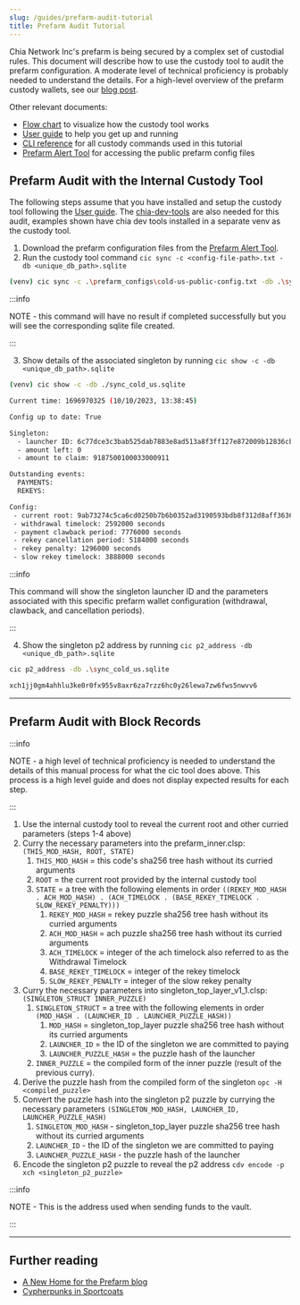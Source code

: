 ```yaml
---
slug: /guides/prefarm-audit-tutorial
title: Prefarm Audit Tutorial
---
```


Chia Network Inc's prefarm is being secured by a complex set of custodial rules. This document will describe how to use the custody tool to audit the prefarm configuration. A moderate level of technical proficiency is probably needed to understand the details. For a high-level overview of the prefarm custody wallets, see our [blog post](https://www.chia.net/2022/10/29/a-new-home-for-the-prefarm/).

Other relevant documents:

- [Flow chart](/img/chia-custody-tool.png) to visualize how the custody tool works
- [User guide](/guides/custody-tool-user-guide) to help you get up and running
- [CLI reference](/custody-tool) for all custody commands used in this tutorial
- [Prefarm Alert Tool](https://github.com/Chia-Network/prefarm-alert) for accessing the public prefarm config files

## Prefarm Audit with the Internal Custody Tool
The following steps assume that you have installed and setup the custody tool following the [User guide](/guides/custody-tool-user-guide). 
The [chia-dev-tools](https://github.com/Chia-Network/chia-dev-tools#install) are also needed for this audit, examples shown have chia dev tools installed in a separate venv as the custody tool.

1. Download the prefarm configuration files from the [Prefarm Alert Tool](https://github.com/Chia-Network/prefarm-alert/tree/main/singleton-metadata).
2. Run the custody tool command `cic sync -c <config-file-path>.txt -db <unique_db_path>.sqlite`
```bash
(venv) cic sync -c .\prefarm_configs\cold-us-public-config.txt -db .\sync_cold_us.sqlite
```

:::info

NOTE - this command will have no result if completed successfully but you will see the corresponding sqlite file created.

:::

3. Show details of the associated singleton by running `cic show -c -db <unique_db_path>.sqlite`
```bash
(venv) cic show -c -db ./sync_cold_us.sqlite

Current time: 1696970325 (10/10/2023, 13:38:45)

Config up to date: True

Singleton:
  - launcher ID: 6c77dce3c3bab525dab7883e8ad513a8f3ff127e872009b12836cbb1c8f26647
  - amount left: 0
  - amount to claim: 9187500100033000911

Outstanding events:
  PAYMENTS:
  REKEYS:

Config:
 - current root: 9ab73274c5ca6cd0250b7b6b0352ad3190593bdb8f312d8aff3636c95208b0fb
 - withdrawal timelock: 2592000 seconds
 - payment clawback period: 7776000 seconds
 - rekey cancellation period: 5184000 seconds
 - rekey penalty: 1296000 seconds
 - slow rekey timelock: 3888000 seconds
```

:::info

This command will show the singleton launcher ID and the parameters associated with this specific prefarm wallet configuration (withdrawal, clawback, and cancellation periods).

:::

4. Show the singleton p2 address by running `cic p2_address -db <unique_db_path>.sqlite`
```bash
cic p2_address -db .\sync_cold_us.sqlite

xch1jj0gm4ahhlu3ke0r0fx955v8axr6za7rzz6hc0y26lewa7zw6fws5nwvv6
```
---

## Prefarm Audit with Block Records

:::info

NOTE - a high level of technical proficiency is needed to understand the details of this manual process for what the cic tool does above.
This process is a high level guide and does not display expected results for each step.

:::

1. Use the internal custody tool to reveal the current root and other curried parameters (steps 1-4 above)
2. Curry the necessary parameters into the prefarm_inner.clsp: 
`(THIS_MOD_HASH, ROOT, STATE)`
    1. `THIS_MOD_HASH` = this code's sha256 tree hash without its curried arguments 
    2. `ROOT` = the current root provided by the internal custody tool
    3. `STATE` = a tree with the following elements in order 
    `((REKEY_MOD_HASH . ACH_MOD_HASH) . (ACH_TIMELOCK . (BASE_REKEY_TIMELOCK . SLOW_REKEY_PENALTY)))`
       1. `REKEY_MOD_HASH` = rekey puzzle sha256 tree hash without its curried arguments
       2. `ACH_MOD_HASH` = ach puzzle sha256 tree hash without its curried arguments
       3. `ACH_TIMELOCK` = integer of the ach timelock also referred to as the Withdrawal Timelock
       4. `BASE_REKEY_TIMELOCK` = integer of the rekey timelock
       5. `SLOW_REKEY_PENALTY` = integer of the slow rekey penalty
3. Curry the necessary parameters into singleton_top_layer_v1_1.clsp: 
`(SINGLETON_STRUCT INNER_PUZZLE)`
    1. `SINGLETON_STRUCT` = a tree with the following elements in order 
    `(MOD_HASH . (LAUNCHER_ID . LAUNCHER_PUZZLE_HASH))`
       1. `MOD_HASH` = singleton_top_layer puzzle sha256 tree hash without its curried arguments 
       2. `LAUNCHER_ID` = the ID of the singleton we are committed to paying
       3. `LAUNCHER_PUZZLE_HASH` = the puzzle hash of the launcher
    2. `INNER_PUZZLE` = the compiled form of the inner puzzle (result of the previous curry).
4. Derive the puzzle hash from the compiled form of the singleton
`opc -H <compiled_puzzle>`
5. Convert the puzzle hash into the singleton p2 puzzle by currying the necessary parameters 
`(SINGLETON_MOD_HASH, LAUNCHER_ID, LAUNCHER_PUZZLE_HASH)`
    1. `SINGLETON_MOD_HASH` - singleton_top_layer puzzle sha256 tree hash without its curried arguments 
    2. `LAUNCHER_ID` - the ID of the singleton we are committed to paying
    3. `LAUNCHER_PUZZLE_HASH` - the puzzle hash of the launcher
6. Encode the singleton p2 puzzle to reveal the p2 address
   `cdv encode -p xch <singleton_p2_puzzle>`

:::info

NOTE - This is the address used when sending funds to the vault.

:::

---

## Further reading

- [A New Home for the Prefarm blog](https://www.chia.net/2022/10/29/a-new-home-for-the-prefarm/)
- [Cypherpunks in Sportcoats](https://www.chia.net/2023/01/17/cypherpunks-in-sportcoats-chias-custody-is-a-killer-app/)
